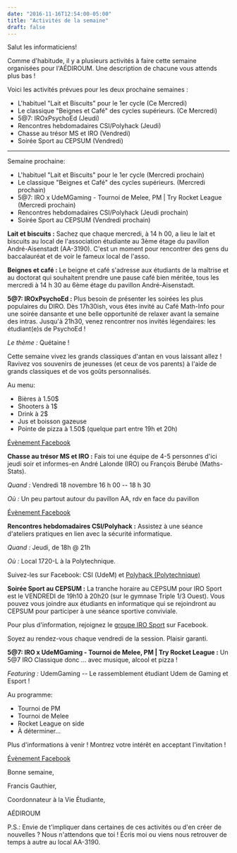 ```yaml
---
date: "2016-11-16T12:54:00-05:00"
title: "Activités de la semaine"
draft: false
---
```


Salut les informaticiens!

Comme d'habitude, il y a plusieurs activités à faire cette semaine organisées pour l'AÉDIROUM.
Une description de chacune vous attends plus bas !

Voici les activités prévues pour les deux prochaine semaines :

* L'habituel "Lait et Biscuits" pour le 1er cycle (Ce Mercredi)
* Le classique "Beignes et Café" des cycles supérieurs. (Ce Mercredi)
* 5@7: IROxPsychoEd (Jeudi)
* Rencontres hebdomadaires CSI/Polyhack (Jeudi) 
* Chasse au trésor MS et IRO (Vendredi)
* Soirée Sport au CEPSUM (Vendredi)

---

Semaine prochaine:

* L'habituel "Lait et Biscuits" pour le 1er cycle (Mercredi prochain)
* Le classique "Beignes et Café" des cycles supérieurs. (Mercredi prochain)
* 5@7: IRO x UdeMGaming - Tournoi de Melee, PM | Try Rocket League (Mercredi prochain)
* Rencontres hebdomadaires CSI/Polyhack (Jeudi prochain)
* Soirée Sport au CEPSUM (Vendredi prochain)

**Lait et biscuits :**
Sachez que chaque mercredi, à 14 h 00, a lieu le lait et biscuits au local de l'association étudiante au 3ème étage du pavillon André-Aisenstadt (AA-3190).
C'est un moment pour rencontrer des gens du baccalauréat et de voir le fameux local de l'asso.

**Beignes et café :**
Le beigne et café s'adresse aux étudiants de la maîtrise et au doctorat qui souhaitent prendre une pause café bien méritée, tous les mercredi à 14 h 30 au 6ème étage du pavillon André-Aisenstadt.

**5@7: IROxPsychoEd :**
Plus besoin de présenter les soirées les plus populaires du DIRO.
Dès 17h30ish, vous êtes invité au Café Math-Info pour une soirée dansante et une belle opportunité de relaxer avant la semaine des intras.
Jusqu'à 21h30, venez rencontrer nos invités légendaires: les étudiant(e)s de PsychoEd !

*Le thème :* Quétaine !

Cette semaine vivez les grands classiques d'antan en vous laissant allez !
Ravivez vos souvenirs de jeunesses (et ceux de vos parents) à l'aide de grands classiques et de vos goûts personnalisés.

Au menu:

* Bières à 1.50$
* Shooters à 1$
* Drink à 2$
* Jus et boisson gazeuse
* Pointe de pizza à 1.50$ (quelque part entre 19h et 20h)

[Évènement Facebook](//fb.com/events/800927680045127)

**Chasse au trésor MS et IRO :**
Fais toi une équipe de 4-5 personnes d'ici jeudi soir et informes-en André Lalonde (IRO) ou François Bérubé (Maths-Stats).

*Quand :* Vendredi 18 novembre 16 h 00 -- 18 h 30

*Où :* Un peu partout autour du pavillon AA, rdv en face du pavillon

[Évènement Facebook](//fb.com/events/639959089498675)

**Rencontres hebdomadaires CSI/Polyhack :**
Assistez à une séance d'ateliers pratiques en lien avec la sécurité informatique.

*Quand :* Jeudi, de 18h @ 21h

*Où :* Local 1720-L à la Polytechnique.

Suivez-les sur Facebook: CSI (UdeM) et [Polyhack (Polytechnique)](//fb.com/ph4ck)

**Soirée Sport au CEPSUM :**
La tranche horaire au CEPSUM pour IRO Sport est le VENDREDI de 19h10 à 20h20 (sur le gymnase Triple 1/3 Ouest).
Vous pouvez vous joindre aux étudiants en informatique qui se rejoindront au CEPSUM pour participer à une séance sportive conviviale.

Pour plus d'information, rejoignez le [groupe IRO Sport](//fb.com/groups/718762054920741) sur Facebook.

Soyez au rendez-vous chaque vendredi de la session. Plaisir garanti.

**5@7: IRO x UdeMGaming - Tournoi de Melee, PM | Try Rocket League :**
Un 5@7 IRO Classique donc ... avec musique, alcool et pizza !

*Featuring :* UdemGaming -- Le rassemblement étudiant Udem de Gaming et Esport !

Au programme:

* Tournoi de PM
* Tournoi de Melee
* Rocket League on side
* À déterminer...

Plus d'informations à venir ! Montrez votre intérêt en acceptant l'invitation ! 

[Évènement Facebook](//fb.com/events/1826241440959587)

Bonne semaine,

Francis Gauthier,

Coordonnateur à la Vie Étudiante,

AÉDIROUM

P.S.: Envie de t'impliquer dans certaines de ces activités ou d'en créer de nouvelles ?
Nous n'attendons que toi !
Écris moi ou viens nous retrouver de temps à autre au local AA-3190.
